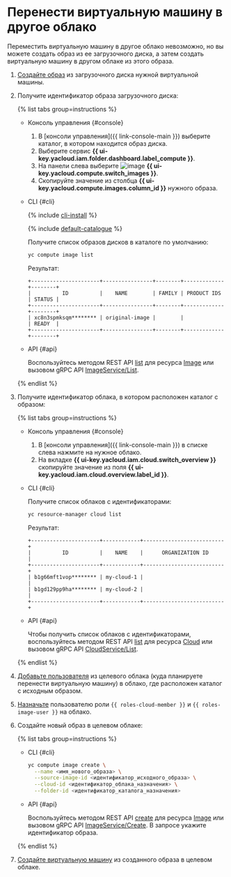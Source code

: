 # Перенести виртуальную машину в другое облако

Переместить виртуальную машину в другое облако невозможно, но вы можете создать образ из ее загрузочного диска, а затем создать виртуальную машину в другом облаке из этого образа.

1. [Создайте образ](../image-create/create-from-disk.md) из загрузочного диска нужной виртуальной машины.
1. Получите идентификатор образа загрузочного диска:
   
   {% list tabs group=instructions %}

   - Консоль управления {#console}
     
     1. В [консоли управления]({{ link-console-main }}) выберите каталог, в котором находится образ диска.
     1. Выберите сервис **{{ ui-key.yacloud.iam.folder.dashboard.label_compute }}**.
     1. На панели слева выберите ![image](../../../_assets/compute/image-pic.svg) **{{ ui-key.yacloud.compute.switch_images }}**.
     1. Скопируйте значение из столбца **{{ ui-key.yacloud.compute.images.column_id }}** нужного образа.

   - CLI {#cli}
     
     {% include [cli-install](../../../_includes/cli-install.md) %}
     
     {% include [default-catalogue](../../../_includes/default-catalogue.md) %}
     
     Получите список образов дисков в каталоге по умолчанию:

     ```bash
     yc compute image list
     ```

     Результат:

     ```text
     +----------------------+----------------+--------+-------------+--------+
     |          ID          |    NAME        | FAMILY | PRODUCT IDS | STATUS |
     +----------------------+----------------+--------+-------------+--------+
     | xc8n3spmksqm******** | original-image |        |             | READY  |
     +----------------------+----------------+--------+-------------+--------+
     ```
     
   - API {#api}
     
     Воспользуйтесь методом REST API [list](../../api-ref/Image/list.md) для ресурса [Image](../../api-ref/Image/index.md) или вызовом gRPC API [ImageService/List](../../api-ref/grpc/image_service.md#List).
     
   {% endlist %}

1. Получите идентификатор облака, в котором расположен каталог с образом:

   {% list tabs group=instructions %}

   - Консоль управления {#console}

     1. В [консоли управления]({{ link-console-main }}) в списке слева нажмите на нужное облако.
     1. На вкладке **{{ ui-key.yacloud.iam.cloud.switch_overview }}** скопируйте значение из поля **{{ ui-key.yacloud.iam.cloud.overview.label_id }}**.

   - CLI {#cli}

     Получите список облаков с идентификаторами:

     ```bash
     yc resource-manager cloud list
     ```

     Результат:

     ```text
     +----------------------+------------+--------------------------+
     |          ID          |    NAME    |      ORGANIZATION ID     |
     +----------------------+------------+--------------------------+
     | b1g66mft1vop******** | my-cloud-1 |                          |
     | b1gd129pp9ha******** | my-cloud-2 |                          |
     +----------------------+------------+--------------------------+
     ```

   - API {#api}

     Чтобы получить список облаков с идентификаторами, воспользуйтесь методом REST API [list](../../../resource-manager/api-ref/Cloud/list.md) для ресурса [Cloud](../../../resource-manager/api-ref/Cloud/index.md) или вызовом gRPC API [CloudService/List](../../../resource-manager/api-ref/grpc/cloud_service.md#List).

   {% endlist %}

1. [Добавьте пользователя](../../../iam/operations/users/create.md) из целевого облака (куда планируете перенести виртуальную машину) в облако, где расположен каталог с исходным образом.
1. [Назначьте](../../../iam/operations/roles/grant.md) пользователю роли `{{ roles-cloud-member }}` и `{{ roles-image-user }}` на облако.
1. Создайте новый образ в целевом облаке:

   {% list tabs group=instructions %}

   - CLI {#cli}

     ```bash
     yc compute image create \
       --name <имя_нового_образа> \
       --source-image-id <идентификатор_исходного_образа> \
       --cloud-id <идентификатор_облака_назначения> \
       --folder-id <идентификатор_каталога_назначения>
     ```

   - API {#api}

     Воспользуйтесь методом REST API [create](../../api-ref/Image/create.md) для ресурса [Image](../../api-ref/Image/index.md) или вызовом gRPC API [ImageService/Create](../../api-ref/grpc/image_service.md#Create). В запросе укажите идентификатор образа.

   {% endlist %}

1. [Создайте виртуальную машину](../vm-create/create-from-user-image.md) из созданного образа в целевом облаке.
